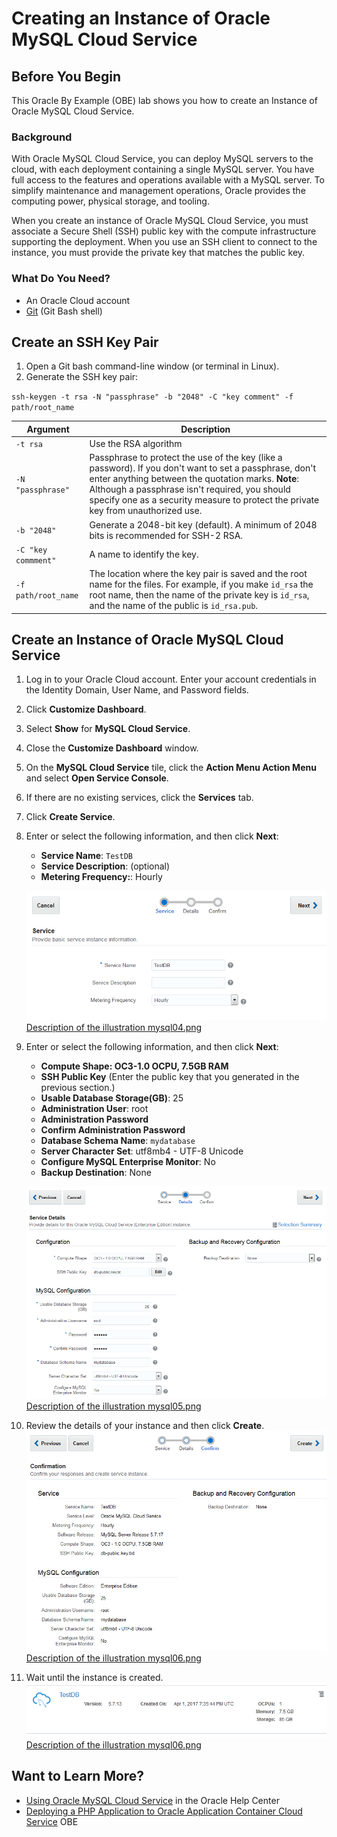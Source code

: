 # Creating an Instance of Oracle MySQL Cloud Service

## Before You Begin ##
This Oracle By Example (OBE) lab shows you how to create an Instance of Oracle MySQL Cloud Service.
                            
### Background ###
With Oracle MySQL Cloud Service, you can deploy MySQL servers to the cloud, with each deployment containing a single MySQL server. You have full access to the features and operations available with a MySQL server. To simplify maintenance and management operations, Oracle provides the computing power, physical storage, and tooling.

When you create an instance of Oracle MySQL Cloud Service, you must associate a Secure Shell (SSH) public key with the compute infrastructure supporting the deployment. When you use an SSH client to connect to the instance, you must provide the private key that matches the public key.

### What Do You Need? ###
- An Oracle Cloud account
- [Git](https://git-scm.com/downloads) (Git Bash shell)

## Create an SSH Key Pair ##

1. Open a Git bash command-line window (or terminal in Linux).
2. Generate the SSH key pair: 

`ssh-keygen -t rsa -N "passphrase" -b "2048" -C "key comment" -f path/root_name`

Argument|Description
--------|-----------
`-t rsa`|Use the RSA algorithm
`-N "passphrase"`|Passphrase to protect the use of the key (like a password). If you don't want to set a passphrase, don't enter anything between the quotation marks. **Note**: Although a passphrase isn't required, you should specify one as a security measure to protect the private key from unauthorized use.
`-b "2048"`|Generate a 2048-bit key (default). A minimum of 2048 bits is recommended for SSH-2 RSA. 
`-C "key commment"`|A name to identify the key.
`-f path/root_name`|The location where the key pair is saved and the root name for the files. For example, if you make `id_rsa` the root name, then the name of the private key is `id_rsa`, and the name of the public is `id_rsa.pub`.

## Create an Instance of Oracle MySQL Cloud Service ##

1. Log in to your Oracle Cloud account. Enter your account credentials in the Identity Domain, User Name, and Password fields.
2. Click **Customize Dashboard**.
3. Select **Show** for **MySQL Cloud Service**.
4. Close the **Customize Dashboard** window.
5. On the **MySQL Cloud Service** tile, click the **Action Menu Action Menu** and select **Open Service Console**.
6. If there are no existing services, click the **Services** tab.
7. Click **Create Service**.
8. Enter or select the following information, and then click **Next**:
   * **Service Name**: `TestDB`
   * **Service Description**: (optional)
   * **Metering Frequency:**: Hourly

   ![mysql04.png](img/mysql04.png)
   [Description of the illustration mysql04.png](files/mysql04.txt)

9. Enter or select the following information, and then click **Next**:
   * **Compute Shape: OC3-1.0 OCPU, 7.5GB RAM**
   *  **SSH Public Key** (Enter the public key that you generated in the previous section.)
   * **Usable Database Storage(GB)**: 25
   * **Administration User**: root
   * **Administration Password**
   * **Confirm Administration Password**
   * **Database Schema Name**: `mydatabase`
   * **Server Character Set**: utf8mb4 - UTF-8 Unicode
   * **Configure MySQL Enterprise Monitor**: No
   * **Backup Destination**: None

   ![mysql05.png](img/mysql05.png)
   [Description of the illustration mysql05.png](files/mysql05.txt)  

10. Review the details of your instance and then click **Create**.
   ![mysql06.png](img/mysql06.png)
   [Description of the illustration mysql06.png](files/mysql06.txt) 
11. Wait until the instance is created.
   ![mysql07.png](img/mysql07.png)
   [Description of the illustration mysql06.png](files/mysql07.txt) 

## Want to Learn More? ##

   * [Using Oracle MySQL Cloud Service](http://docs.oracle.com/cloud/latest/mysql-cloud/UOMCS/toc.htm) in the Oracle Help Center
   * [Deploying a PHP Application to Oracle Application Container Cloud Service](https://apexapps.oracle.com/pls/apex/f?p=44785:112:0::::P112_CONTENT_ID:19923) OBE


